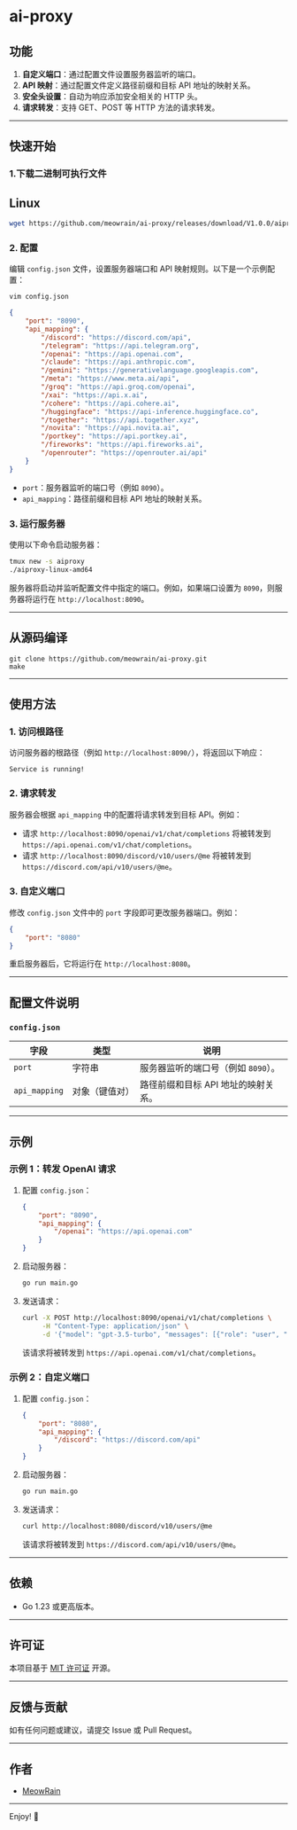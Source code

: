 
# ai-proxy


## 功能

1. **自定义端口**：通过配置文件设置服务器监听的端口。
2. **API 映射**：通过配置文件定义路径前缀和目标 API 地址的映射关系。
3. **安全头设置**：自动为响应添加安全相关的 HTTP 头。
4. **请求转发**：支持 GET、POST 等 HTTP 方法的请求转发。

---

## 快速开始

### 1.下载二进制可执行文件

## Linux

```bash
wget https://github.com/meowrain/ai-proxy/releases/download/V1.0.0/aiproxy-linux-amd64
```

### 2. 配置

编辑 `config.json` 文件，设置服务器端口和 API 映射规则。以下是一个示例配置：

```bash
vim config.json
```

```json
{
    "port": "8090",
    "api_mapping": {
        "/discord": "https://discord.com/api",
        "/telegram": "https://api.telegram.org",
        "/openai": "https://api.openai.com",
        "/claude": "https://api.anthropic.com",
        "/gemini": "https://generativelanguage.googleapis.com",
        "/meta": "https://www.meta.ai/api",
        "/groq": "https://api.groq.com/openai",
        "/xai": "https://api.x.ai",
        "/cohere": "https://api.cohere.ai",
        "/huggingface": "https://api-inference.huggingface.co",
        "/together": "https://api.together.xyz",
        "/novita": "https://api.novita.ai",
        "/portkey": "https://api.portkey.ai",
        "/fireworks": "https://api.fireworks.ai",
        "/openrouter": "https://openrouter.ai/api"
    }
}
```

- `port`：服务器监听的端口号（例如 `8090`）。
- `api_mapping`：路径前缀和目标 API 地址的映射关系。

### 3. 运行服务器

使用以下命令启动服务器：

```bash
tmux new -s aiproxy
./aiproxy-linux-amd64
```

服务器将启动并监听配置文件中指定的端口。例如，如果端口设置为 `8090`，则服务器将运行在 `http://localhost:8090`。

---

## 从源码编译

```shell
git clone https://github.com/meowrain/ai-proxy.git
make
```

---

## 使用方法

### 1. 访问根路径

访问服务器的根路径（例如 `http://localhost:8090/`），将返回以下响应：

```
Service is running!
```

### 2. 请求转发

服务器会根据 `api_mapping` 中的配置将请求转发到目标 API。例如：

- 请求 `http://localhost:8090/openai/v1/chat/completions` 将被转发到 `https://api.openai.com/v1/chat/completions`。
- 请求 `http://localhost:8090/discord/v10/users/@me` 将被转发到 `https://discord.com/api/v10/users/@me`。

### 3. 自定义端口

修改 `config.json` 文件中的 `port` 字段即可更改服务器端口。例如：

```json
{
    "port": "8080"
}
```

重启服务器后，它将运行在 `http://localhost:8080`。

---

## 配置文件说明

### `config.json`

| 字段        | 类型            | 说明                           |
|-------------|-----------------|--------------------------------|
| `port`      | 字符串          | 服务器监听的端口号（例如 `8090`）。 |
| `api_mapping` | 对象（键值对） | 路径前缀和目标 API 地址的映射关系。 |

---

## 示例

### 示例 1：转发 OpenAI 请求

1. 配置 `config.json`：

   ```json
   {
       "port": "8090",
       "api_mapping": {
           "/openai": "https://api.openai.com"
       }
   }
   ```

2. 启动服务器：

   ```bash
   go run main.go
   ```

3. 发送请求：

   ```bash
   curl -X POST http://localhost:8090/openai/v1/chat/completions \
        -H "Content-Type: application/json" \
        -d '{"model": "gpt-3.5-turbo", "messages": [{"role": "user", "content": "Hello!"}]}'
   ```

   该请求将被转发到 `https://api.openai.com/v1/chat/completions`。

### 示例 2：自定义端口

1. 配置 `config.json`：

   ```json
   {
       "port": "8080",
       "api_mapping": {
           "/discord": "https://discord.com/api"
       }
   }
   ```

2. 启动服务器：

   ```bash
   go run main.go
   ```

3. 发送请求：

   ```bash
   curl http://localhost:8080/discord/v10/users/@me
   ```

   该请求将被转发到 `https://discord.com/api/v10/users/@me`。

---

## 依赖

- Go 1.23 或更高版本。

---

## 许可证

本项目基于 [MIT 许可证](LICENSE) 开源。

---

## 反馈与贡献

如有任何问题或建议，请提交 Issue 或 Pull Request。

---

## 作者

- [MeowRain](https://github.com/meowrain)

---

Enjoy! 🚀